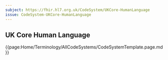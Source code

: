 ```yaml
---
subject: https://fhir.hl7.org.uk/CodeSystem/UKCore-HumanLanguage
issue: CodeSystem-UKCore-HumanLanguage
---
```

## UK Core Human Language

{{page:Home/Terminology/AllCodeSystems/CodeSystemTemplate.page.md}}